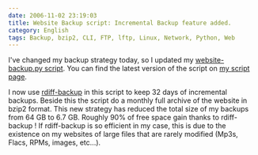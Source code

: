 ```yaml
---
date: 2006-11-02 23:19:03
title: Website Backup script: Incremental Backup feature added.
category: English
tags: Backup, bzip2, CLI, FTP, lftp, Linux, Network, Python, Web
---
```


I've changed my backup strategy today, so I updated my [website-backup.py script](https://github.com/kdeldycke/scripts/blob/master/website-backup.py). You can find the latest version of the script on [my script page](http://kevin.deldycke.com/code/).

I now use [rdiff-backup](http://www.nongnu.org/rdiff-backup/) in this script to keep 32 days of incremental backups. Beside this the script do a monthly full archive of the website in bzip2 format. This new strategy has reduced the total size of my backups from 64 GB to 6.7 GB. Roughly 90% of free space gain thanks to rdiff-backup ! If rdiff-backup is so efficient in my case, this is due to the existence on my websites of large files that are rarely modified (Mp3s, Flacs, RPMs, images, etc...).
